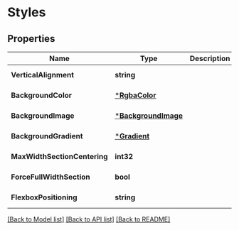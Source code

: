 # Styles

## Properties
Name | Type | Description | Notes
------------ | ------------- | ------------- | -------------
**VerticalAlignment** | **string** |  | [default to null]
**BackgroundColor** | [***RgbaColor**](RGBAColor.md) |  | [default to null]
**BackgroundImage** | [***BackgroundImage**](BackgroundImage.md) |  | [default to null]
**BackgroundGradient** | [***Gradient**](Gradient.md) |  | [default to null]
**MaxWidthSectionCentering** | **int32** |  | [default to null]
**ForceFullWidthSection** | **bool** |  | [default to null]
**FlexboxPositioning** | **string** |  | [default to null]

[[Back to Model list]](../README.md#documentation-for-models) [[Back to API list]](../README.md#documentation-for-api-endpoints) [[Back to README]](../README.md)

